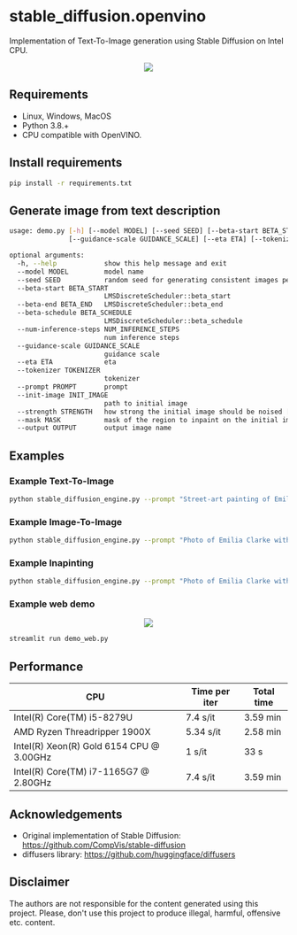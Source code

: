 # stable_diffusion.openvino

Implementation of Text-To-Image generation using Stable Diffusion on Intel CPU.
<p align="center">
  <img src="data/title.png"/>
</p>

## Requirements

* Linux, Windows, MacOS
* Python 3.8.+
* CPU compatible with OpenVINO.

## Install requirements

```bash
pip install -r requirements.txt
```

## Generate image from text description

```bash
usage: demo.py [-h] [--model MODEL] [--seed SEED] [--beta-start BETA_START] [--beta-end BETA_END] [--beta-schedule BETA_SCHEDULE] [--num-inference-steps NUM_INFERENCE_STEPS]
               [--guidance-scale GUIDANCE_SCALE] [--eta ETA] [--tokenizer TOKENIZER] [--prompt PROMPT] [--init-image INIT_IMAGE] [--strength STRENGTH] [--mask MASK] [--output OUTPUT]

optional arguments:
  -h, --help            show this help message and exit
  --model MODEL         model name
  --seed SEED           random seed for generating consistent images per prompt
  --beta-start BETA_START
                        LMSDiscreteScheduler::beta_start
  --beta-end BETA_END   LMSDiscreteScheduler::beta_end
  --beta-schedule BETA_SCHEDULE
                        LMSDiscreteScheduler::beta_schedule
  --num-inference-steps NUM_INFERENCE_STEPS
                        num inference steps
  --guidance-scale GUIDANCE_SCALE
                        guidance scale
  --eta ETA             eta
  --tokenizer TOKENIZER
                        tokenizer
  --prompt PROMPT       prompt
  --init-image INIT_IMAGE
                        path to initial image
  --strength STRENGTH   how strong the initial image should be noised [0.0, 1.0]
  --mask MASK           mask of the region to inpaint on the initial image
  --output OUTPUT       output image name
  ```

## Examples

### Example Text-To-Image
```bash
python stable_diffusion_engine.py --prompt "Street-art painting of Emilia Clarke in style of Banksy, photorealism"
```

### Example Image-To-Image
```bash
python stable_diffusion_engine.py --prompt "Photo of Emilia Clarke with a bright red hair" --init-image ./data/input.png --strength 0.5
```

### Example Inapinting
```bash
python stable_diffusion_engine.py --prompt "Photo of Emilia Clarke with a bright red hair" --init-image ./data/input.png --mask ./data/mask.png --strength 0.5
```

### Example web demo
<p align="center">
  <img src="data/demo_web.png"/>
</p>

```bash
streamlit run demo_web.py
```

## Performance

| CPU                                      | Time per iter | Total time |
|------------------------------------------|---------------|------------|
| Intel(R) Core(TM) i5-8279U               | 7.4 s/it      | 3.59 min   |
| AMD Ryzen Threadripper 1900X             | 5.34 s/it     | 2.58 min   |
| Intel(R) Xeon(R) Gold 6154 CPU @ 3.00GHz | 1 s/it        | 33 s       |
| Intel(R) Core(TM) i7-1165G7 @ 2.80GHz    | 7.4 s/it      | 3.59 min   |

## Acknowledgements

* Original implementation of Stable Diffusion: https://github.com/CompVis/stable-diffusion
* diffusers library: https://github.com/huggingface/diffusers

## Disclaimer

The authors are not responsible for the content generated using this project.
Please, don't use this project to produce illegal, harmful, offensive etc. content.
